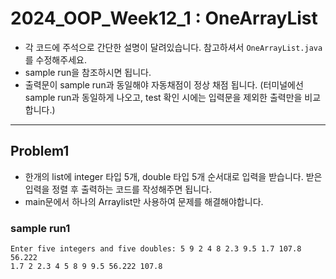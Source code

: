 # 2024_OOP_Week12_1 : OneArrayList

- 각 코드에 주석으로 간단한 설명이 달려있습니다. 참고하셔서 `OneArrayList.java` 를 수정해주세요.
- sample run을 참조하시면 됩니다.
- 출력문이 sample run과 동일해야 자동채점이 정상 채점 됩니다. (터미널에선 sample run과 동일하게 나오고, test 확인 시에는 입력문을 제외한 출력만을 비교합니다.)

---

## Problem1

- 한개의 list에 integer 타입 5개, double 타입 5개 순서대로 입력을 받습니다. 받은 입력을 정렬 후 출력하는 코드를 작성해주면 됩니다.
- main문에서 하나의 Arraylist만 사용하여 문제를 해결해야합니다.

### sample run1

```
Enter five integers and five doubles: 5 9 2 4 8 2.3 9.5 1.7 107.8 56.222
1.7 2 2.3 4 5 8 9 9.5 56.222 107.8
```

